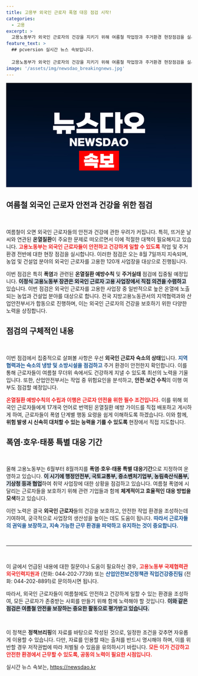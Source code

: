 ```yaml
---
title: 고용부 외국인 근로자 폭염 대응 점검 시작!
categories:
  - 고용
excerpt: >
  고용노동부가 외국인 근로자의 건강을 지키기 위해 여름철 작업장과 주거환경 현장점검을 실시합니다. 120개 농업·건설업 사업장을 대상으로 온열질환 예방수칙 준수와 주거실태를 집중 점검하며, 17개 언어로 된 예방 가이드도 제공됩니다.
feature_text: >
  ## pcversion 실시간 뉴스 속보입니다.

  고용노동부가 외국인 근로자의 건강을 지키기 위해 여름철 작업장과 주거환경 현장점검을 실시합니다. 120개 농업·건설업 사업장을 대상으로 온열질환 예방수칙 준수와 주거실태를 집중 점검하며, 17개 언어로 된 예방 가이드도 제공됩니다.
image: '/assets/img/newsdao_breakingnews.jpg'
---
```


<p><img src="/assets/img/newsdao_breakingnews.jpg" alt="pcversion 속보" /></p>

<h2 data-ke-size="size26">여름철 외국인 근로자 안전과 건강을 위한 점검</h2>

<p data-ke-size="size16">&nbsp;</p>

<p>여름철이 오면 외국인 근로자들의 안전과 건강에 관한 우려가 커집니다. 특히, 뜨거운 날씨와 연관된 <b>온열질환</b>이 주요한 문제로 떠오르면서 이에 적절한 대책이 필요해지고 있습니다. <b><span style="color: #ee2323;">고용노동부는 외국인 근로자들이 안전하고 건강하게 일할 수 있도록</span></b> 작업 및 주거환경 전반에 대한 현장 점검을 실시합니다. 이러한 점검은 오는 8월 7일까지 지속되며, 농업 및 건설업 분야의 외국인 근로자를 고용한 120개 사업장을 대상으로 진행됩니다. </p>

<p>이번 점검은 특히 <b>폭염</b>과 관련된 <b>온열질환 예방수칙</b> 및 <b>주거실태</b> 점검에 집중될 예정입니다. <b><span style="background-color: #21538527;">이정식 고용노동부 장관은 외국인 근로자 고용 사업장에서 직접 의견을 수렴하고</span></b> 있습니다. 이번 점검은 외국인 근로자를 고용한 사업장 중 일반적으로 높은 온열에 노출되는 농업과 건설업 분야를 대상으로 합니다. 전국 지방고용노동관서의 지역협력과와 산업안전부서가 합동으로 진행하며, 이는 외국인 근로자의 건강을 보호하기 위한 다양한 노력을 상징합니다. </p>

<h2 data-ke-size="size26">점검의 구체적인 내용</h2>

<p data-ke-size="size16">&nbsp;</p>

<p>이번 점검에서 집중적으로 살펴볼 사항은 우선 <b>외국인 근로자 숙소의 상태</b>입니다. <b><span style="color: #1a5490;">지역협력과는 숙소의 냉방 및 소방시설을 점검하고</span></b> 주거 환경이 안전한지 확인합니다. 이를 통해 근로자들이 여름철 무더위 속에서도 건강하게 지낼 수 있도록 최선의 노력을 기울입니다. 또한, 산업안전부서는 작업 중 위험요인을 분석하고, <b>안전·보건 수칙</b>의 이행 여부도 점검할 예정입니다. </p>

<p><b><span style="color: #ee2323;">온열질환 예방수칙의 수립과 이행은 근로자 안전을 위한 필수 조건입니다.</span></b> 이를 위해 외국인 근로자들에게 17개국 언어로 번역된 온열질환 예방 가이드를 직접 배포하고 게시하게 하여, 근로자들이 폭염 단계별 행동 요령을 쉽게 이해하도록 하겠습니다. 이와 함께, <b>위험 발생 시 신속히 대처할 수 있는 능력을 기를 수 있도록</b> 현장에서 직접 지도합니다. </p>

<h2 data-ke-size="size26">폭염·호우·태풍 특별 대응 기간</h2>

<p data-ke-size="size16">&nbsp;</p>

<p>올해 고용노동부는 6월부터 8월까지를 <b>폭염·호우·태풍 특별 대응기간</b>으로 지정하여 운영하고 있습니다. <b><span style="background-color: #21538527;">이 시기에 행정안전부, 국토교통부, 중소벤처기업부, 농림축산식품부, 기상청 등과 협업</span></b>하여 취약 사업장에 대한 상황을 점검하고 있습니다. 여름철 폭염에 시달리는 근로자들을 보호하기 위해 관련 기업들과 함께 <b>체계적이고 효율적인 대응 방법을 모색</b>하고 있습니다.</p>

<p>이런 노력은 결국 <b>외국인 근로자</b>들의 건강을 보호하고, 안전한 작업 환경을 조성하는데 기여하여, 궁극적으로 사업장의 생산성을 높이는 데도 도움이 됩니다. <b><span style="color: #1a5490;">따라서 근로자들의 권익을 보장하고, 지속 가능한 근무 환경을 파악하고 유지하는 것이 중요합니다.</span></b></p>

<p data-ke-size="size16">&nbsp;</p>

<hr>

<p data-ke-size="size16">&nbsp;</p>

<p>이 글에서 언급된 내용에 대한 질문이나 도움이 필요하신 경우, <b><span style="color: #ee2323;">고용노동부 국제협력관 외국인력지원과</span></b> (전화: 044-202-7739) 또는 <b><span style="color: #1a5490;">산업안전보건정책관 직업건강증진팀</span></b> (전화: 044-202-8891)로 문의하시면 됩니다. </p>

<p>따라서, 외국인 근로자들이 여름철에도 안전하고 건강하게 일할 수 있는 환경을 조성하여, 모든 근로자가 존중받는 사회를 만들기 위해 함께 노력해야 할 것입니다. <b><span style="background-color: #21538527;">이와 같은 점검은 여름철 안전을 보장하는 중요한 활동으로 평가받고 있습니다.</span></b> </p>

<p data-ke-size="size16">&nbsp;</p>

<p>이 정책은 <b>정책브리핑</b>의 자료를 바탕으로 작성된 것으로, 일정한 조건을 갖추면 자유롭게 이용할 수 있습니다. 다만, 자료를 인용할 때는 출처를 반드시 명시해야 하며, 이를 위반할 경우 저작권법에 따라 처벌될 수 있음을 유의하시기 바랍니다. <b><span style="color: #ee2323;">모든 이가 건강하고 안전한 환경에서 근무할 수 있도록, 공동의 노력이 필요한 시점입니다.</span></b></p>
실시간 뉴스 속보는, <a href="https://newsdao.kr" rel="dofollow">https://newsdao.kr</a>


